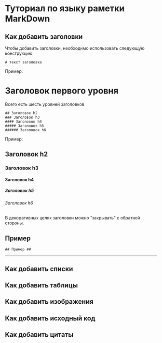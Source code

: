 # Туториал по языку раметки MarkDown

## Как добавить заголовки
Чтобы добавить заголовки, необходимо использовать следующую конструкцию
```
# текст заголовка
```
Пример:
# Заголовок первого уровня
Всего есть шесть уровней заголовков
```
## Заголовок h2
### Заголовок h3
#### Заголовок h4
##### Заголовок h5
###### Заголовок h6
```
Пример:
## Заголовок h2
### Заголовок h3
#### Заголовок h4
##### Заголовок h5
###### Заголовок h6

В декоративных целях заголовки можно "закрывать" с обратной стороны.
## Пример ##
```
## Пример ##
```
****

## Как добавить списки

## Как добавить таблицы

## Как добавить изображения

## Как добавить исходный код

## Как добавить цитаты